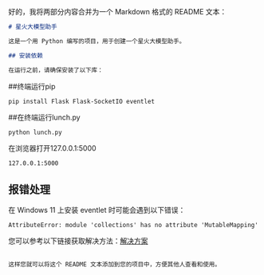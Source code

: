好的，我将两部分内容合并为一个 Markdown 格式的 README 文本：

```markdown
# 星火大模型助手

这是一个用 Python 编写的项目，用于创建一个星火大模型助手。

## 安装依赖

在运行之前，请确保安装了以下库：
```
##终端运行pip
```
pip install Flask Flask-SocketIO eventlet

```
##在终端运行lunch.py
```
python lunch.py
```
在浏览器打开127.0.0.1:5000
```
127.0.0.1:5000

```
## 报错处理

在 Windows 11 上安装 eventlet 时可能会遇到以下错误：

```
AttributeError: module 'collections' has no attribute 'MutableMapping'
```

您可以参考以下链接获取解决方法：[解决方案](https://blog.csdn.net/lishuaigell/article/details/125221750)
```

这样您就可以将这个 README 文本添加到您的项目中，方便其他人查看和使用。

